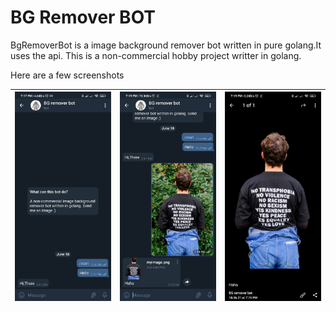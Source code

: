# BG Remover BOT

BgRemoverBot is a image background remover bot written in pure golang.It uses the [](remove.bg) api.
This is a non-commercial hobby project writter in golang.

Here are a few screenshots

| <img src="images/1.jpg"> | <img src="images/2.jpg"> | <img src="images/3.jpg"> | 
|--|--|--|
